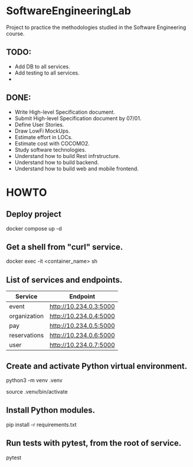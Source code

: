 # SoftwareEngineeringLab
Project to practice the methodologies studied in the Software Engineering course.

## TODO:
- Add DB to all services.
- Add testing to all services.
- 

## DONE:
- Write High-level Specification document.
- Submit High-level Specification document by 07/01.
- Define User Stories.
- Draw LowFi MockUps.
- Estimate effort in LOCs.
- Estimate cost with COCOMO2.
- Study software technologies.
- Understand how to build Rest infrstructure.
- Understand how to build backend.
- Understand how to build web and mobile frontend.

# HOWTO

## Deploy project
docker compose up -d

## Get a shell from "curl" service.
docker exec -it <container_name> sh

## List of services and endpoints.
| Service | Endpoint |
| --- | --- |
| event | http://10.234.0.3:5000 |
| organization | http://10.234.0.4:5000 |
| pay | http://10.234.0.5:5000 |
| reservations | http://10.234.0.6:5000 |
| user | http://10.234.0.7:5000 |

## Create and activate Python virtual environment.
python3 -m venv .venv

source .venv/bin/activate

## Install Python modules.
pip install -r requirements.txt

## Run tests with pytest, from the root of service.
pytest
